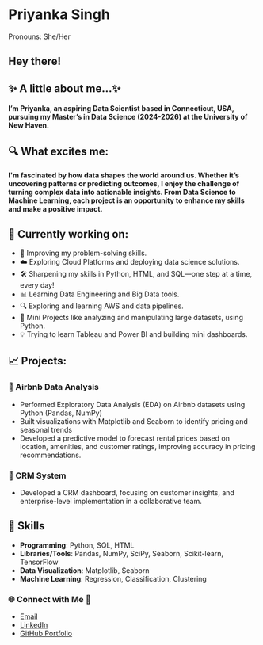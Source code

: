 # Priyanka Singh
Pronouns: She/Her

## Hey there!
## ✨ A little about me...✨
#### I’m Priyanka, an aspiring Data Scientist based in Connecticut, USA, pursuing my Master’s in Data Science (2024-2026) at the University of New Haven.

## 🔍 What excites me:
#### I'm fascinated by how data shapes the world around us. Whether it’s uncovering patterns or predicting outcomes, I enjoy the challenge of turning complex data into actionable insights. From Data Science to Machine Learning, each project is an opportunity to enhance my skills and make a positive impact.

## 🔭 Currently working on:
- 🚀 Improving my problem-solving skills.
- ☁️ Exploring Cloud Platforms and deploying data science solutions.
- 🛠️ Sharpening my skills in Python, HTML, and SQL—one step at a time, every day!
- 📊 Learning Data Engineering and Big Data tools.
- 🔍 Exploring and learning AWS and data pipelines.
- 🔭 Mini Projects like analyzing and manipulating large datasets, using Python.
- 💡 Trying to learn Tableau and Power BI and building mini dashboards.

## 📈 Projects:
### 📌 Airbnb Data Analysis
- Performed Exploratory Data Analysis (EDA) on Airbnb datasets using Python (Pandas, NumPy)  
- Built visualizations with Matplotlib and Seaborn to identify pricing and seasonal trends  
- Developed a predictive model to forecast rental prices based on location, amenities, and customer ratings, improving accuracy in pricing recommendations.

### 📌 CRM System
- Developed a CRM dashboard, focusing on customer insights, and enterprise-level implementation in a collaborative team.

## 🔹 Skills  
- **Programming**: Python, SQL, HTML
- **Libraries/Tools**: Pandas, NumPy, SciPy, Seaborn, Scikit-learn, TensorFlow  
- **Data Visualization**: Matplotlib, Seaborn
- **Machine Learning**: Regression, Classification, Clustering  

### 🌐 Connect with Me 💬

- [Email](psing21@unh.newhaven.edu)
- [LinkedIn](https://www.linkedin.com/in/priyanka-singh-4076427a/)  
- [GitHub Portfolio](https://github.com/psing21/Portfolio) 
  

